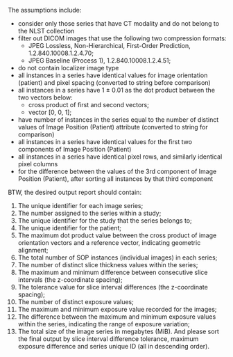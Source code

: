 The assumptions include:
- consider only those series that have CT modality and do not belong to the NLST collection
- filter out DICOM images that use the following two compression formats:
    - JPEG Lossless, Non-Hierarchical, First-Order Prediction, 1.2.840.10008.1.2.4.70;
    - JPEG Baseline (Process 1), 1.2.840.10008.1.2.4.51;
- do not contain localizer image type
- all instances in a series have identical values for image orientation (patient) and pixel spacing (converted to string before comparison)
- all instances in a series have 1 ± 0.01 as the dot product between the two vectors below:
    - cross product of first and second vectors;
    - vector [0, 0, 1];
- have number of instances in the series equal to the number of distinct values of Image Position (Patient) attribute (converted to string for comparison)
- all instances in a series have identical values for the first two components of Image Position (Patient)
- all instances in a series have identical pixel rows, and similarly identical pixel columns
- for the difference between the values of the 3rd component of Image Position (Patient), after sorting all instances by that third component


BTW, the desired output report should contain:
1. The unique identifier for each image series;
2. The number assigned to the series within a study;
3. The unique identifier for the study that the series belongs to;
4. The unique identifier for the patient;
5. The maximum dot product value between the cross product of image orientation vectors and a reference vector, indicating geometric alignment;
6. The total number of SOP instances (individual images) in each series;
7. The number of distinct slice thickness values within the series;
8. The maximum and minimum difference between consecutive slice intervals (the z-coordinate spacing);
9. The tolerance value for slice interval differences (the z-coordinate spacing);
10. The number of distinct exposure values;
11. The maximum and minimum exposure value recorded for the images;
12. The difference between the maximum and minimum exposure values within the series, indicating the range of exposure variation;
13. The total size of the image series in megabytes (MiB).
And please sort the final output by slice interval difference tolerance, maximum exposure difference and series unique ID (all in descending order).